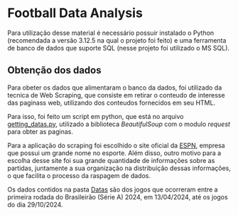 # Football Data Analysis

Para utilização desse material é necessário possuir instalado o Python (recomendada a versão 3.12.5 na qual o projeto foi feito) e uma ferramenta de banco de dados que suporte SQL (nesse projeto foi utilizado o MS SQL).

## Obtenção dos dados

Para obeter os dados que alimentaram o banco da dados, foi utilizado da tecnica de Web Scraping, que consiste em retirar o conteudo de interesse das paginass web, utilizando dos conteudos fornecidos em seu HTML.

Para isso, foi feito um script em python, que está no arquivo [getting_datas.py](/Scraping/getting_data.py), utilizado a biblioteca _BeautifulSoup_ com o modulo _request_ para obter as paginas.

Para a aplicação do scraping foi escolhido o site oficial da [ESPN](https://www.espn.com.br/futebol/), empresa que possui um grande nome no esporte. Além disso, outro motivo para a escolha desse site foi sua grande quantidade de informações sobre as partidas, juntamente a sua organização na distribuição dessas informações, o que facilita o processo da raspagem de dados.

Os dados contidos na pasta [Datas](./Datas/) são dos jogos que ocorreram entre a primeira rodada do Brasileirão (Série A) 2024, em 13/04/2024, até os jogos do dia 29/10/2024.
